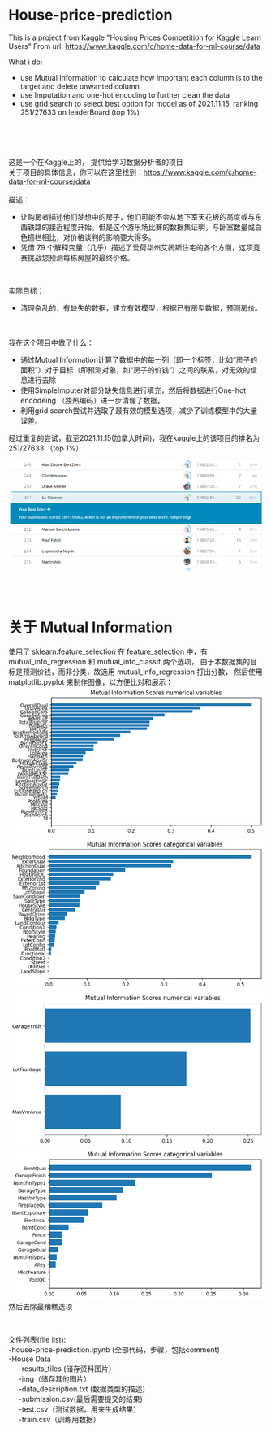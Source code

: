 # House-price-prediction
This is a project from Kaggle "Housing Prices Competition for Kaggle Learn Users"
From url: https://www.kaggle.com/c/home-data-for-ml-course/data


What i do:
  - use Mutual Information to calculate how important each column is to the target and delete unwanted column
  - use Imputation and one-hot encoding to further clean the data
  - use grid search to select best option for model
as of 2021.11.15, ranking 251/27633 on leaderBoard (top 1%)
  
<br/>
<br/>
<br/>


这是一个在Kaggle上的， 提供给学习数据分析者的项目<br/>
关于项目的具体信息，你可以在这里找到：https://www.kaggle.com/c/home-data-for-ml-course/data<br/>
<br/>
描述：<br/>
   - 让购房者描述他们梦想中的房子，他们可能不会从地下室天花板的高度或与东西铁路的接近程度开始。但是这个游乐场比赛的数据集证明，与卧室数量或白色栅栏相比，对价格谈判的影响要大得多。<br/>
   - 凭借 79 个解释变量（几乎）描述了爱荷华州艾姆斯住宅的各个方面，这项竞赛挑战您预测每栋房屋的最终价格。<br/>
  <br/>
  
实际目标：<br/>
   - 清理杂乱的，有缺失的数据，建立有效模型，根据已有房型数据，预测房价。<br/>
  <br/>
<br/>
我在这个项目中做了什么：<br/>

   - 通过Mutual Information计算了数据中的每一列（即一个标签，比如“房子的面积”）对于目标（即预测对象，如“房子的价钱”）之间的联系，对无效的信息进行去除<br/>
   - 使用SimpleImputer对部分缺失信息进行填充，然后将数据进行One-hot encodeing （独热编码）进一步清理了数据。<br/>
   - 利用grid search尝试并选取了最有效的模型选项，减少了训练模型中的大量误差。<br/>

经过重复的尝试，截至2021.11.15(加拿大时间)，我在kaggle上的该项目的排名为251/27633 （top 1%）<br/>
 
![alt text](https://github.com/LuYonghao/House-price-prediction/blob/main/House%20Data/img/HouseRank.png)

<br/>
<br/>

# 关于 Mutual Information
使用了 sklearn.feature_selection
在 feature_selection 中，有 mutual_info_regression 和 mutual_info_classif 两个选项， 
由于本数据集的目标是预测价钱，而非分类，故选用 mutual_info_regression 打出分数，
然后使用 matplotlib.pyplot 来制作图像，以方便比对和展示：
![alt text](https://github.com/LuYonghao/House-price-prediction/blob/main/House%20Data/__results___files/__results___7_0.png)
![alt text](https://github.com/LuYonghao/House-price-prediction/blob/main/House%20Data/__results___files/__results___7_1.png)
![alt text](https://github.com/LuYonghao/House-price-prediction/blob/main/House%20Data/__results___files/__results___8_0.png)
![alt text](https://github.com/LuYonghao/House-price-prediction/blob/main/House%20Data/__results___files/__results___8_1.png)
<br/>
然后去除最糟糕选项

<br/>

文件列表(file list):<br/>
  -house-price-prediction.ipynb (全部代码，步骤，包括comment)<br/>
  -House Data<br/>
        &nbsp;&nbsp;&nbsp;&nbsp;&nbsp;-results_files (储存资料图片）<br/>
        &nbsp;&nbsp;&nbsp;&nbsp;&nbsp;-img（储存其他图片）<br/>
        &nbsp;&nbsp;&nbsp;&nbsp;&nbsp;-data_description.txt (数据类型的描述）<br/>
        &nbsp;&nbsp;&nbsp;&nbsp;&nbsp;-submission.csv(最后需要提交的结果)<br/>
        &nbsp;&nbsp;&nbsp;&nbsp;&nbsp;-test.csv（测试数据，用来生成结果）<br/>
        &nbsp;&nbsp;&nbsp;&nbsp;&nbsp;-train.csv（训练用数据）<br/>
         





